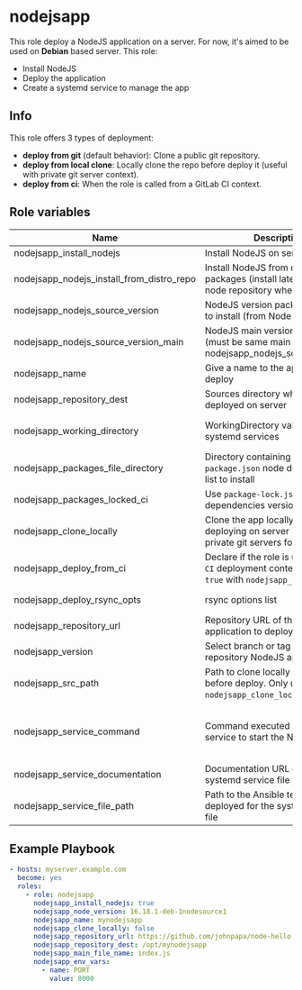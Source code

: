 # nodejsapp

This role deploy a NodeJS application on a server. For now, it's aimed to be used on **Debian** based server. This role:

- Install NodeJS
- Deploy the application
- Create a systemd service to manage the app

## Info

This role offers 3 types of deployment:

- **deploy from git** (default behavior): Clone a public git repository.
- **deploy from local clone**: Locally clone the repo before deploy it (useful with private git server context).
- **deploy from ci**: When the role is called from a GitLab CI context.

## Role variables

| Name                                        | Description                                                                                                     | Type   | Required | Default value                                                                  |
|---------------------------------------------|-----------------------------------------------------------------------------------------------------------------|--------|----------|--------------------------------------------------------------------------------|
| nodejsapp_install_nodejs                    | Install NodeJS on server                                                                                        | bool   | false    | true                                                                           |
| nodejsapp_nodejs_install_from_distro_repo   | Install NodeJS from distribution packages (install latest). From node repository when 'false'                   | bool   | false    | true                                                                           |
| nodejsapp_nodejs_source_version             | NodeJS version package apt name to install (from Node repository)                                               | string | false    | 20.5.1-deb-1nodesource1                                                        |
| nodejsapp_nodejs_source_version_main        | NodeJS main version to install (must be same main version than nodejsapp_nodejs_source_version)                 | string | false    | "{{ nodejsapp_nodejs_version[:2] }}"                                           |
| nodejsapp_name                              | Give a name to the application to deploy                                                                        | string | true     |                                                                                |
| nodejsapp_repository_dest                   | Sources directory where the app is deployed on server                                                           | string | true     | "/opt/{{ nodejsapp_name }}"                                                    |
| nodejsapp_working_directory                 | WorkingDirectory value used by systemd services                                                                 | string | false    | "{{ nodejsapp_repository_dest }}"                                              |
| nodejsapp_packages_file_directory           | Directory containing the `package.json` node dependencies list to install                                       | string | false    | "{{ nodejsapp_repository_dest }}"                                              |
| nodejsapp_packages_locked_ci                | Use `package-lock.json` as dependencies versions.                                                               | bool   | false    | false                                                                          |
| nodejsapp_clone_locally                     | Clone the app locally before deploying on server (usefull for private git servers for instance)                 | bool   | false    | false                                                                          |
| nodejsapp_deploy_from_ci                    | Declare if the role is used in `GitLab CI` deployment context. Can not be `true` with `nodejsapp_clone_locally` | bool   | false    | false                                                                          |
| nodejsapp_deploy_rsync_opts                 | rsync options list                                                                                              | list   | false    | [ "--exlude=.git", "--exclude=.ci" ]                                           |
| nodejsapp_repository_url                    | Repository URL of the NodeJS application to deploy                                                              | string | true     |                                                                                |
| nodejsapp_version                           | Select branch or tag from the git repository NodeJS app to deploy                                               | string | false    | master                                                                         |
| nodejsapp_src_path                          | Path to clone locally the repository before deploy. Only used when `nodejsapp_clone_locally` is true            | string | false    | "/tmp/{{ nodejsapp_name }}"                                                    |
| nodejsapp_service_command                   | Command executed by systemd service to start the NodeJS app                                                     | string | false    | "/usr/bin/node {{ nodejsapp_repository_dest }}/{{ nodejsapp_main_file_name }}" |
| nodejsapp_service_documentation             | Documentation URL displayed in systemd service file                                                             | string | false    | nodejsapp_repository_url or nodejsapp_name                                     |
| nodejsapp_service_file_path                 | Path to the Ansible template deployed for the systemd service file                                              | string | false    | nodejsapp.service.j2                                                           |


## Example Playbook

```yml
- hosts: myserver.example.com
  become: yes
  roles:
    - role: nodejsapp
      nodejsapp_install_nodejs: true
      nodejsapp_node_version: 16.18.1-deb-1nodesource1
      nodejsapp_name: mynodejsapp
      nodejsapp_clone_locally: false
      nodejsapp_repository_url: https://github.com/johnpapa/node-hello.git
      nodejsapp_repository_dest: /opt/mynodejsapp
      nodejsapp_main_file_name: index.js
      nodejsapp_env_vars:
        - name: PORT
          value: 8000
```
